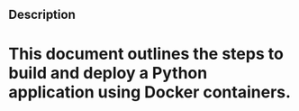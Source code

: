 ## Description

# This document outlines the steps to build and deploy a Python application using Docker containers.

